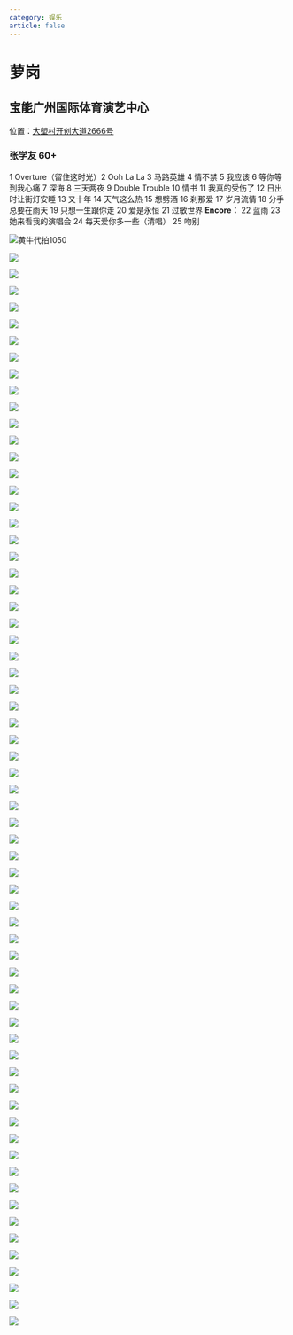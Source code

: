 ```yaml
---
category: 娱乐
article: false
---
```


# 萝岗

## 宝能广州国际体育演艺中心

<span class="icon iconfont icon-locate"></span> 位置：<a href="https://ditu.amap.com/place/B0FFLBXH0M" target="_blank">大塱村开创大道2666号</a>

### 张学友 60+

1 Overture（留住这时光）2 Ooh La La 3 马路英雄 4 情不禁 5 我应该 6 等你等到我心痛 7 深海 8 三天两夜 9 Double Trouble 10 情书 11 我真的受伤了 12 日出时让街灯安睡 13 又十年 14 天气这么热 15 想劈酒 16 刹那爱 17 岁月流情 18 分手总要在雨天 19 只想一生跟你走 20 爱是永恒 21 过敏世界 **Encore：** 22 蓝雨 23 她来看我的演唱会 24 每天爱你多一些（清唱） 25 吻别

![黄牛代拍1050](https://mw-blog.oss-cn-guangzhou.aliyuncs.com/blog/life/play/guangzhou/hp/lg/bn/jacky60%2B/img.jpg)

![](https://mw-blog.oss-cn-guangzhou.aliyuncs.com/blog/life/play/guangzhou/hp/lg/bn/jacky60%2B/img_0.jpg)

![](https://mw-blog.oss-cn-guangzhou.aliyuncs.com/blog/life/play/guangzhou/hp/lg/bn/jacky60%2B/img_1.jpg)

![](https://mw-blog.oss-cn-guangzhou.aliyuncs.com/blog/life/play/guangzhou/hp/lg/bn/jacky60%2B/img_2.jpg)

![](https://mw-blog.oss-cn-guangzhou.aliyuncs.com/blog/life/play/guangzhou/hp/lg/bn/jacky60%2B/img_3.jpg)

![](https://mw-blog.oss-cn-guangzhou.aliyuncs.com/blog/life/play/guangzhou/hp/lg/bn/jacky60%2B/img_4.jpg)

![](https://mw-blog.oss-cn-guangzhou.aliyuncs.com/blog/life/play/guangzhou/hp/lg/bn/jacky60%2B/img_5.jpg)

![](https://mw-blog.oss-cn-guangzhou.aliyuncs.com/blog/life/play/guangzhou/hp/lg/bn/jacky60%2B/img_6.jpg)

![](https://mw-blog.oss-cn-guangzhou.aliyuncs.com/blog/life/play/guangzhou/hp/lg/bn/jacky60%2B/img_7.jpg)

![](https://mw-blog.oss-cn-guangzhou.aliyuncs.com/blog/life/play/guangzhou/hp/lg/bn/jacky60%2B/img_8.jpg)

![](https://mw-blog.oss-cn-guangzhou.aliyuncs.com/blog/life/play/guangzhou/hp/lg/bn/jacky60%2B/img_9.jpg)

![](https://mw-blog.oss-cn-guangzhou.aliyuncs.com/blog/life/play/guangzhou/hp/lg/bn/jacky60%2B/img_10.jpg)

![](https://mw-blog.oss-cn-guangzhou.aliyuncs.com/blog/life/play/guangzhou/hp/lg/bn/jacky60%2B/img_11.jpg)

![](https://mw-blog.oss-cn-guangzhou.aliyuncs.com/blog/life/play/guangzhou/hp/lg/bn/jacky60%2B/img_12.jpg)

![](https://mw-blog.oss-cn-guangzhou.aliyuncs.com/blog/life/play/guangzhou/hp/lg/bn/jacky60%2B/img_13.jpg)

![](https://mw-blog.oss-cn-guangzhou.aliyuncs.com/blog/life/play/guangzhou/hp/lg/bn/jacky60%2B/img_14.jpg)

![](https://mw-blog.oss-cn-guangzhou.aliyuncs.com/blog/life/play/guangzhou/hp/lg/bn/jacky60%2B/img_15.jpg)

![](https://mw-blog.oss-cn-guangzhou.aliyuncs.com/blog/life/play/guangzhou/hp/lg/bn/jacky60%2B/img_16.jpg)

![](https://mw-blog.oss-cn-guangzhou.aliyuncs.com/blog/life/play/guangzhou/hp/lg/bn/jacky60%2B/img_17.jpg)

![](https://mw-blog.oss-cn-guangzhou.aliyuncs.com/blog/life/play/guangzhou/hp/lg/bn/jacky60%2B/img_18.jpg)

![](https://mw-blog.oss-cn-guangzhou.aliyuncs.com/blog/life/play/guangzhou/hp/lg/bn/jacky60%2B/img_19.jpg)

![](https://mw-blog.oss-cn-guangzhou.aliyuncs.com/blog/life/play/guangzhou/hp/lg/bn/jacky60%2B/img_20.jpg)

![](https://mw-blog.oss-cn-guangzhou.aliyuncs.com/blog/life/play/guangzhou/hp/lg/bn/jacky60%2B/img_21.jpg)

![](https://mw-blog.oss-cn-guangzhou.aliyuncs.com/blog/life/play/guangzhou/hp/lg/bn/jacky60%2B/img_22.jpg)

![](https://mw-blog.oss-cn-guangzhou.aliyuncs.com/blog/life/play/guangzhou/hp/lg/bn/jacky60%2B/img_23.jpg)

![](https://mw-blog.oss-cn-guangzhou.aliyuncs.com/blog/life/play/guangzhou/hp/lg/bn/jacky60%2B/img_24.jpg)

![](https://mw-blog.oss-cn-guangzhou.aliyuncs.com/blog/life/play/guangzhou/hp/lg/bn/jacky60%2B/img_25.jpg)

![](https://mw-blog.oss-cn-guangzhou.aliyuncs.com/blog/life/play/guangzhou/hp/lg/bn/jacky60%2B/img_26.jpg)

![](https://mw-blog.oss-cn-guangzhou.aliyuncs.com/blog/life/play/guangzhou/hp/lg/bn/jacky60%2B/img_27.jpg)

![](https://mw-blog.oss-cn-guangzhou.aliyuncs.com/blog/life/play/guangzhou/hp/lg/bn/jacky60%2B/img_28.jpg)

![](https://mw-blog.oss-cn-guangzhou.aliyuncs.com/blog/life/play/guangzhou/hp/lg/bn/jacky60%2B/img_29.jpg)

![](https://mw-blog.oss-cn-guangzhou.aliyuncs.com/blog/life/play/guangzhou/hp/lg/bn/jacky60%2B/img_30.jpg)

![](https://mw-blog.oss-cn-guangzhou.aliyuncs.com/blog/life/play/guangzhou/hp/lg/bn/jacky60%2B/img_31.jpg)

![](https://mw-blog.oss-cn-guangzhou.aliyuncs.com/blog/life/play/guangzhou/hp/lg/bn/jacky60%2B/img_32.jpg)

![](https://mw-blog.oss-cn-guangzhou.aliyuncs.com/blog/life/play/guangzhou/hp/lg/bn/jacky60%2B/img_33.jpg)

![](https://mw-blog.oss-cn-guangzhou.aliyuncs.com/blog/life/play/guangzhou/hp/lg/bn/jacky60%2B/img_34.jpg)

![](https://mw-blog.oss-cn-guangzhou.aliyuncs.com/blog/life/play/guangzhou/hp/lg/bn/jacky60%2B/img_35.jpg)

![](https://mw-blog.oss-cn-guangzhou.aliyuncs.com/blog/life/play/guangzhou/hp/lg/bn/jacky60%2B/img_36.jpg)

![](https://mw-blog.oss-cn-guangzhou.aliyuncs.com/blog/life/play/guangzhou/hp/lg/bn/jacky60%2B/img_37.jpg)

![](https://mw-blog.oss-cn-guangzhou.aliyuncs.com/blog/life/play/guangzhou/hp/lg/bn/jacky60%2B/img_38.jpg)

![](https://mw-blog.oss-cn-guangzhou.aliyuncs.com/blog/life/play/guangzhou/hp/lg/bn/jacky60%2B/img_39.jpg)

![](https://mw-blog.oss-cn-guangzhou.aliyuncs.com/blog/life/play/guangzhou/hp/lg/bn/jacky60%2B/img_40.jpg)

![](https://mw-blog.oss-cn-guangzhou.aliyuncs.com/blog/life/play/guangzhou/hp/lg/bn/jacky60%2B/img_41.jpg)

![](https://mw-blog.oss-cn-guangzhou.aliyuncs.com/blog/life/play/guangzhou/hp/lg/bn/jacky60%2B/img_42.jpg)

![](https://mw-blog.oss-cn-guangzhou.aliyuncs.com/blog/life/play/guangzhou/hp/lg/bn/jacky60%2B/img_43.jpg)

![](https://mw-blog.oss-cn-guangzhou.aliyuncs.com/blog/life/play/guangzhou/hp/lg/bn/jacky60%2B/img_44.jpg)

![](https://mw-blog.oss-cn-guangzhou.aliyuncs.com/blog/life/play/guangzhou/hp/lg/bn/jacky60%2B/img_45.jpg)

![](https://mw-blog.oss-cn-guangzhou.aliyuncs.com/blog/life/play/guangzhou/hp/lg/bn/jacky60%2B/img_46.jpg)

![](https://mw-blog.oss-cn-guangzhou.aliyuncs.com/blog/life/play/guangzhou/hp/lg/bn/jacky60%2B/img_47.jpg)

![](https://mw-blog.oss-cn-guangzhou.aliyuncs.com/blog/life/play/guangzhou/hp/lg/bn/jacky60%2B/img_48.jpg)

![](https://mw-blog.oss-cn-guangzhou.aliyuncs.com/blog/life/play/guangzhou/hp/lg/bn/jacky60%2B/img_49.jpg)

![](https://mw-blog.oss-cn-guangzhou.aliyuncs.com/blog/life/play/guangzhou/hp/lg/bn/jacky60%2B/img_50.jpg)

![](https://mw-blog.oss-cn-guangzhou.aliyuncs.com/blog/life/play/guangzhou/hp/lg/bn/jacky60%2B/img_51.jpg)

![](https://mw-blog.oss-cn-guangzhou.aliyuncs.com/blog/life/play/guangzhou/hp/lg/bn/jacky60%2B/img_52.jpg)

![](https://mw-blog.oss-cn-guangzhou.aliyuncs.com/blog/life/play/guangzhou/hp/lg/bn/jacky60%2B/img_53.jpg)

![](https://mw-blog.oss-cn-guangzhou.aliyuncs.com/blog/life/play/guangzhou/hp/lg/bn/jacky60%2B/img_54.jpg)

![](https://mw-blog.oss-cn-guangzhou.aliyuncs.com/blog/life/play/guangzhou/hp/lg/bn/jacky60%2B/img_55.jpg)

![](https://mw-blog.oss-cn-guangzhou.aliyuncs.com/blog/life/play/guangzhou/hp/lg/bn/jacky60%2B/img_56.jpg)

![](https://mw-blog.oss-cn-guangzhou.aliyuncs.com/blog/life/play/guangzhou/hp/lg/bn/jacky60%2B/img_57.jpg)

![](https://mw-blog.oss-cn-guangzhou.aliyuncs.com/blog/life/play/guangzhou/hp/lg/bn/jacky60%2B/img_58.jpg)

![](https://mw-blog.oss-cn-guangzhou.aliyuncs.com/blog/life/play/guangzhou/hp/lg/bn/jacky60%2B/img_59.jpg)

![](https://mw-blog.oss-cn-guangzhou.aliyuncs.com/blog/life/play/guangzhou/hp/lg/bn/jacky60%2B/img_60.jpg)

![](https://mw-blog.oss-cn-guangzhou.aliyuncs.com/blog/life/play/guangzhou/hp/lg/bn/jacky60%2B/img_61.jpg)

![](https://mw-blog.oss-cn-guangzhou.aliyuncs.com/blog/life/play/guangzhou/hp/lg/bn/jacky60%2B/img_62.jpg)

![](https://mw-blog.oss-cn-guangzhou.aliyuncs.com/blog/life/play/guangzhou/hp/lg/bn/jacky60%2B/img_63.jpg)

![](https://mw-blog.oss-cn-guangzhou.aliyuncs.com/blog/life/play/guangzhou/hp/lg/bn/jacky60%2B/img_64.jpg)